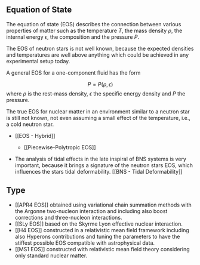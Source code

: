 ## Equation of State

The equation of state (EOS) describes the connection between various properties of matter such as the temperature $T$, the mass density $\rho$, the internal energy $\epsilon$, the composition and the pressure $P$.

The EOS of neutron stars is not well known, because the expected densities and temperatures are well above anything which could be achieved in any experimental setup today.

A general EOS for a one-component fluid has the form

$$
P=P(\rho, \epsilon)
$$
where $\rho$ is the rest-mass density, $\epsilon$ the specific energy density and $P$ the pressure.


The true EOS for nuclear matter in an environment similar to a neutron star is still not known, not even assuming a small effect of the temperature, i.e., a cold neutron star.

- [[EOS - Hybrid]]
	- [[Piecewise-Polytropic EOS]]


- The analysis of tidal effects in the late inspiral of BNS systems is very important, because it brings a signature of the neutron stars EOS, which influences the stars tidal deformability. [[BNS - Tidal Deformability]]

## Type

- [[APR4 EOS]] obtained using variational chain summation methods with the Argonne two-nucleon interaction and including also boost corrections and three-nucleon interactions.
- [[SLy EOS]] based on the Skyrme Lyon effective nuclear interaction.
- [[H4 EOS]] constructed in a relativistic mean field framework including also Hyperons contributions and tuning the parameters to have the stiffest possible EOS compatible with astrophysical data.
- [[MS1 EOS]] constructed with relativistic mean field theory considering only standard nuclear matter.